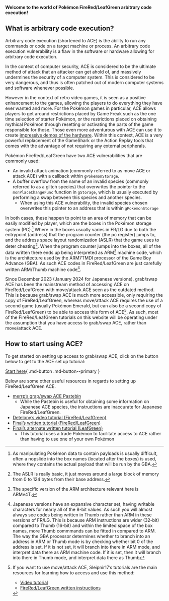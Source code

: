 **Welcome to the world of Pokémon FireRed/LeafGreen arbitrary code execution!**

## What is arbitrary code execution?

Arbitrary code execution (shortened to ACE) is the ability to run any commands or code on a target machine or process.
An arbitrary code execution vulnerability is a flaw in the software or hardware allowing for arbitrary code execution.

In the context of computer security, ACE is considered to be the ultimate method of attack that an attacker can get ahold of, and massively undermines the security of a computer system.
This is considered to be very dangerous, and thus is often patched out of modern computer systems and software whenever possible.

However in the context of retro video games, it is seen as a positive enhancement to the games, allowing the players to do everything they have ever wanted and more.
For the Pokémon games in particular, ACE allows players to get around restrictions placed by Game Freak such as the one time selection of starter Pokémon, or the restrictions placed on obtaining mythical Pokémon through resetting or activating the parts of the game responsible for those.
Those even more adventurous with ACE can use it to create [impressive demos of the hardware](https://www.youtube.com/watch?v=Vjm8P8utT5g).
Within this context, ACE is a very powerful replacement of the GameShark or the Action Replay tools that comes with the advantage of not requiring any external peripherals.

Pokémon FireRed/LeafGreen have two ACE vulnerabilities that are commonly used:

- An invalid attack animation (commonly referred to as move ACE or attack ACE) with a callback within `gPokemonStorage`.
- A buffer overflow from the name of an invalid species (commonly referred to as a glitch species) that overwrites the pointer to the `monPlaceChangeFunc` function in `gStorage`, which is usually executed by performing a swap between this species and another species.
    - When using this ACE vulnerability, the invalid species chosen overwrites this pointer to an address that is within `gPokemonStorage`

In both cases, these happen to point to an area of memory that can be easily modified by player, which are the boxes in the Pokémon storage system (PC).[^1]
Where in the boxes usually varies in FR/LG due to both the entrypoint (address) that the program counter (the pc register) jumps to, and the address space layout randomization (ASLR) that the game uses to deter cheating[^2].
When the program counter jumps into the boxes, all of the data written there ends up being interpreted as ARM[^3] machine code, which is the architecture used by the ARM7TMDI processor of the Game Boy Advance (GBA).
As such ACE codes in FireRed/LeafGreen are just carefully written ARM/Thumb machine code[^4].

Since December 2023 (January 2024 for Japanese versions), grab/swap ACE has been the mainstream method of accessing ACE on FireRed/LeafGreen with move/attack ACE seen as the outdated method.
This is because grab/swap ACE is much more accessible, only requiring the copy of FireRed/LeafGreen, whereas move/attack ACE requires the use of a second game (usually Pokémon Emerald, but can also be a second copy of FireRed/LeafGreen) to be able to access this form of ACE[^5].
As such, most of the FireRed/LeafGreen tutorials on this website will be operating under the assumption that you have access to grab/swap ACE, rather than move/attack ACE.

[^1]: As manipulating Pokémon data to contain payloads is usually difficult, often a nopslide into the box names (located after the boxes) is used, where they contains the actual payload that will be run by the GBA.
[^2]: The ASLR is really basic, it just moves around a large block of memory from 0 to 124 bytes from their base address.
[^3]: The specific version of the ARM architecture relevant here is ARMv4T.
[^4]:
    Japanese versions have an expansive character set, having writable characters for nearly all of the 8-bit values.
    As such you will almost always see codes being written in Thumb rather than ARM in these versions of FR/LG.
    This is because ARM instructions are wider (32-bit) compared to Thumb (16-bit) and within the limited space of the box names, more Thumb commmands can be fitted in compared to ARM.
    The way the GBA processor determines whether to branch into an address in ARM or Thumb mode is by checking whether bit 0 of the address is set.
    If it is not set, it will branch into there in ARM mode, and interpret data there as ARM machine code.
    If it is set, then it will branch into there in Thumb mode, and interpret data there as Thumb 
[^5]:
    If you want to use move/attack ACE, Sleipnir17’s tutorials are the main resources for learning how to access and use this method:
    
    - [Video tutorial](https://www.youtube.com/watch?v=kwOIOzczs8w)
    - [FireRed/LeafGreen written instructions](https://pastebin.com/BpGZgxnm)

## How to start using ACE?

To get started on setting up access to grab/swap ACE, click on the button below to get to the ACE set up tutorial:

[Start here](ace-set-up.md){ .md-button .md-button--primary }

Below are some other useful resources in regards to setting up FireRed/LeafGreen ACE.

- [merrp’s grap/swap ACE Pastebin](https://pastebin.com/pDXf5rGD)
    - While the Pastebin is useful for obtaining some information on Japanese ACE species, the instructions are inaccurate for Japanese FireRed/LeafGreen.
- [Detelony’s video tutorial (FireRed/LeafGreen)](https://www.youtube.com/watch?v=i9d4AyI2l1A)
- [Final’s written tutorial (FireRed/LeafGreen)](https://github.com/it-is-final/jpn-frlg-helper/blob/main/docs/ace-setup.md)
- [Final’s alternate written tutorial (LeafGreen)](https://github.com/it-is-final/PokeG3ACE/blob/main/ace_notes/JP-LeafGreen-AltMethod/JP-LeafGreen-AltMethod.md)
    - This tutorial uses a trade Pokémon to facilitate access to ACE rather than having to use one of your own Pokémon
